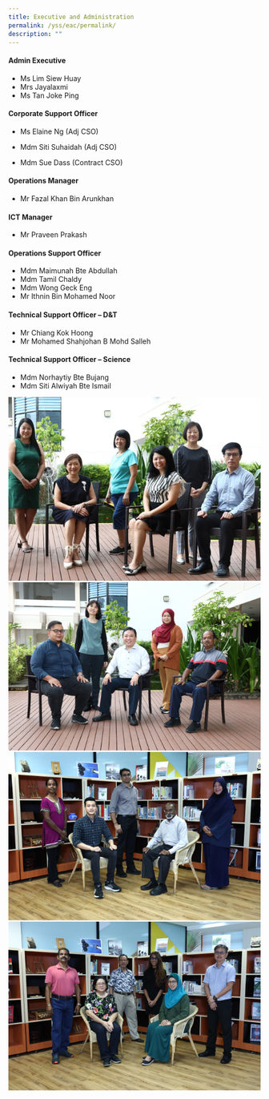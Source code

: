 ```yaml
---
title: Executive and Administration
permalink: /yss/eac/permalink/
description: ""
---
```

<h4>Admin Executive</h4>

*   Ms Lim Siew Huay
*   Mrs Jayalaxmi
*   Ms Tan Joke Ping


<h4>Corporate Support Officer</h4>

*   Ms Elaine Ng (Adj CSO)  
     
*   Mdm Siti Suhaidah (Adj CSO)
*   Mdm Sue Dass (Contract CSO)

  

<h4>Operations Manager</h4>

*   Mr Fazal Khan Bin Arunkhan

  

<h4>ICT Manager</h4>

*   Mr Praveen Prakash

  

<h4>Operations Support Officer</h4>

*   Mdm Maimunah Bte Abdullah
*   Mdm Tamil Chaldy
*   Mdm Wong Geck Eng
*   Mr Ithnin Bin Mohamed Noor

  

<h4>Technical Support Officer – D&T</h4>

*   Mr Chiang Kok Hoong
*   Mr Mohamed Shahjohan B Mohd Salleh

  

<h4>Technical Support Officer – Science</h4>

*   Mdm Norhaytiy Bte Bujang
*   Mdm Siti Alwiyah Bte Ismail

![](/images/EAS1.jpg)
![](/images/EAS2.png)
![](/images/EAS3.png)
![](/images/EAS4.png)